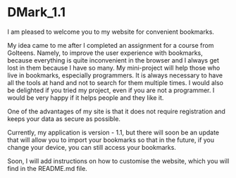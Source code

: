 # DMark_1.1

I am pleased to welcome you to my website for convenient bookmarks.  

My idea came to me after I completed an assignment for a course from GoIteens. Namely, to improve the user experience with bookmarks, because everything is quite inconvenient in the browser and I always get lost in them because I have so many. My mini-project will help those who live in bookmarks, especially programmers. It is always necessary to have all the tools at hand and not to search for them multiple times. I would also be delighted if you tried my project, even if you are not a programmer. I would be very happy if it helps people and they like it. 

One of the advantages of my site is that it does not require registration and keeps your data as secure as possible. 

Currently, my application is version - 1.1, but there will soon be an update that will allow you to import your bookmarks so that in the future, if you change your device, you can still access your bookmarks. 

Soon, I will add instructions on how to customise the website, which you will find in the README.md file.  

